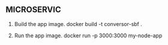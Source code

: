 ## MICROSERVIC

1) Build the app image.
docker build -t conversor-sbf .

2) Run the app image.
docker run -p 3000:3000 my-node-app


